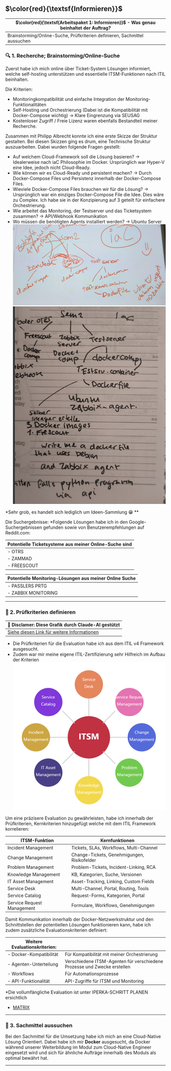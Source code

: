 ## $\color{red}{\textsf{Informieren}}$

| $\color{red}{\textsf{Arbeitspaket 1: Informieren}}$ - Was genau beinhaltet der Auftrag? |
| --------------------------------------------------------------------------------------- |
| Brainstorming/Online-Suche, Prüfkriterien definieren, Sachmittel aussuchen              |

### :mag: 1. Recherche; Brainstorming/Online-Suche

Zuerst habe ich mich online über Ticket-System Lösungen informiert, welche self-hosting unterstützen und essentielle ITSM-Funktionen nach ITIL beinhalten.

Die Kriterien:
- Monitoringkompatibilität und einfache Integration der Monitoring-Funktionalitäten
- Self-Hosting und Orchestrierung (Dabei ist die Kompatibilität mit Docker-Compose wichtig) -> Klare Eingrenzung via SEUSAG
- Kostenloser Zugriff / Freie Lizenz
waren ebenfalls Bestandteil meiner Recherche.

Zusammen mit Philipp Albrecht konnte ich eine erste Skizze der Struktur gestalten.
	 Bei diesen Skizzen ging es drum, eine Technische Struktur auszuarbeiten. Dabei wurden folgende Fragen gestellt:
- Auf welchem Cloud-Framework soll die Lösung basieren? -> Idealerweise nach iaC Philosophie im Docker. Ursprünglich war Hyper-V eine Idee, jedoch nicht Cloud-Ready.
- Wie können wir es Cloud-Ready und persistent machen? -> Durch Docker-Compose Files und Persistenz innerhalb der Docker-Compose Files.
- Wieviele Docker-Compose Files brauchen wir für die Lösung? -> Ursprünglich war ein einziges Docker-Compose File die Idee. Dies wäre zu Complex. Ich habe sie in der Konzipierung auf 3 geteilt für einfachere Orchestrierung.
- Wie arbeitet das Monitoring, der Testserver und das Ticketsystem zusammen? -> API/Webhook Kommunikation
- Wo müssen die benötigten Agents installiert werden? -> Ubuntu Server
![](../_attachments/38_skizze_1.png)
![](../_attachments/39_skizze_2.png)

*Sehr grob, es handelt sich lediglich um Ideen-Sammlung :grin: **


Die Suchergebnisse:
*Folgende Lösungen habe ich in den Google-Suchergebnissen gefunden sowie von Benutzerempfehlungen auf Reddit.com:

| Potentielle Ticketsysteme aus meiner Online-Suche sind |
| ------------------------------------------------------ |
| -  OTRS                                                |
| - ZAMMAD                                               |
| - FREESCOUT                                            |

| Potentielle Monitoring-Lösungen aus meiner Online Suche |
| ------------------------------------------------------- |
| -  PASSLERS PRTG                                        |
| - ZABBIX MONITORING                                     |
_____
### :scroll: 2. Prüfkriterien definieren

| 🤖 Disclamer: Diese Grafik durch Claude-AI gestützt                        |
| -------------------------------------------------------------------------- |
| [Siehe diesen Link für weitere Informationen](../Quellen_und_Disclamer.md) |
- Die Prüfkriterien für die Evaluation habe ich aus dem ITIL v4 Framework ausgesucht.
- Zudem war mir meine eigene ITIL-Zertifizierung sehr Hilfreich im Aufbau der Kriterien
![](../_attachments/3_ITSM_Grundlagen.png)

Um eine präzisere Evaluation zu gewährleisten, habe ich innerhalb der Prüfkriterien, Kernkriterien hinzugefügt welche mit dem ITIL Framework korrelieren:

| ITSM-Funktion              | Kernfunktionen                              |
| -------------------------- | ------------------------------------------- |
| Incident Management        | Tickets, SLAs, Workflows, Multi-Channel     |
| Change Management          | Change-Tickets, Genehmigungen, Risikofelder |
| Problem Management         | Problem-Tickets, Incident-Linking, RCA      |
| Knowledge Management       | KB, Kategorien, Suche, Versionen            |
| IT Asset Management        | Asset-Tracking, Linking, Custom Fields      |
| Service Desk               | Multi-Channel, Portal, Routing, Tools       |
| Service Catalog            | Request-Forms, Kategorien, Portal           |
| Service Request Management | Formulare, Workflows, Genehmigungen         |

Damit Kommunikation innerhalb der Docker-Netzwerkstruktur und den Schnittstellen der potentiellen Lösungen funktionieren kann, habe ich zudem zusätzliche Evaluationskriterien definiert:

| Weitere Evaluationskriterien: |                                                                          |
| ----------------------------- | ------------------------------------------------------------------------ |
| - Docker-Kompatibilität       | Für Kompatibilität mit meiner Orchestrierung                             |
| - Agenten-Unterteilung        | Verschiedene ITSM-Agenten für verschiedene Prozesse und Zwecke erstellen |
| - Workflows                   | Für Automationsprozesse                                                  |
| - API-Funktionalität          | API-Zugriffe für ITSM und Monitoring                                     |

*Die vollumfängliche Evaluation ist unter IPERKA-SCHRITT PLANEN ersichtlich
- [MATRIX](../2_Planen/ITSM_Evaluation_Ticketsysteme.md)
____
### :wrench: 3. Sachmittel aussuchen

Bei den Sachmittel für die Umsetzung habe ich mich an eine Cloud-Native Lösung Orientiert. Dabei habe ich mir **Docker** ausgesucht, da Docker während unserer Weiterbildung im Modul zum Cloud-Native Engineer eingesetzt wird und sich für ähnliche Aufträge innerhalb des Moduls als optimal bewährt hat.

______
